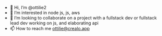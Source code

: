 - 👋 Hi, I’m @ottilie2
- 👀 I’m interested in node js, js, aws
- 💞️ I’m looking to collaborate on a project with a fullstack dev or fullstack lead dev working on js, and elaborating api
- 📫 How to reach me ottilie@crealo.app

<!---
ottilie2/ottilie2 is a ✨ special ✨ repository because its `README.md` (this file) appears on your GitHub profile.
You can click the Preview link to take a look at your changes.
--->
